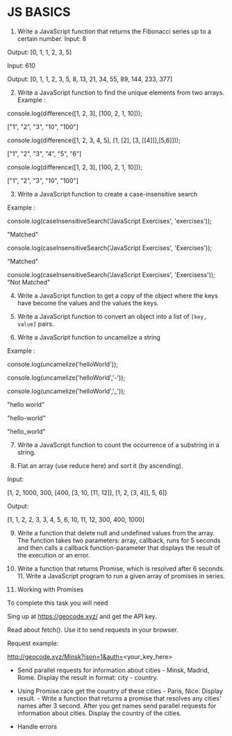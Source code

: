 # JS BASICS

1. Write a JavaScript function that returns the Fibonacci series up to a certain number. Input: 8  

Output: [0, 1, 1, 2, 3, 5] 

Input: 610 

Output: [0, 1, 1, 2, 3, 5, 8, 13, 21, 34, 55, 89, 144, 233, 377] 

2. Write a JavaScript function to find the unique elements from two arrays. Example : 

console.log(difference([1, 2, 3], [100, 2, 1, 10])); 

["1", "2", "3", "10", "100"] 

console.log(difference([1, 2, 3, 4, 5], [1, [2], [3, [[4]]],[5,6]])); 

["1", "2", "3", "4", "5", "6"] 

console.log(difference([1, 2, 3], [100, 2, 1, 10])); 

["1", "2", "3", "10", "100"] 

3. Write a JavaScript function to create a case-insensitive search 

Example : 

console.log(caseInsensitiveSearch('JavaScript Exercises', 'exercises')); 

"Matched" 

console.log(caseInsensitiveSearch('JavaScript Exercises', 'Exercises')); 

"Matched" 

console.log(caseInsensitiveSearch('JavaScript Exercises', 'Exercisess')); "Not Matched" 

4. Write a JavaScript function to get a copy of the object where the keys have become the values and the values the keys. 

5. Write a JavaScript function to convert an object into a list of `[key, value]` pairs.

6. Write a JavaScript function to uncamelize a string 

Example : 

console.log(uncamelize('helloWorld')); 

console.log(uncamelize('helloWorld','-')); 

console.log(uncamelize('helloWorld','_')); 

"hello world" 

"hello-world" 

"hello_world" 

7. Write a JavaScript function to count the occurrence of a substring in a string. 

8. Flat an array (use reduce here) and sort it (by ascending). 

Input: 

[1, 2, 1000, 300, [400, [3, 10, [11, 12]], [1, 2, [3, 4]], 5, 6]] 

Output: 

[1, 1, 2, 2, 3, 3, 4, 5, 6, 10, 11, 12, 300, 400, 1000] 

9. Write a function that delete null and undefined values from the array. The function takes two parameters: array, callback, runs for 5 seconds and then calls a callback function-parameter that displays the result of the execution or an error. 

10. Write a function that returns Promise, which is resolved after 6 seconds. 11. Write a JavaScript program to run a given array of promises in series. 

12. Working with Promises 

To complete this task you will need 

Sing up at https://geocode.xyz/ and get the API key. 

Read about fetch(). Use it to send requests in your browser. 

Request example: 

http://geocode.xyz/Minsk?json=1&auth=<your_key_here> 

- Send parallel requests for information about cities - Minsk, Madrid, Rome. Display the result in format: city - country. 

- Using Promise.race get the country of these cities - Paris, Nice. Display result. - Write a function that returns a promise that resolves any cities' names after 3 second. After you get names send parallel requests for information about cities. Display the country of the cities.

- Handle errors
